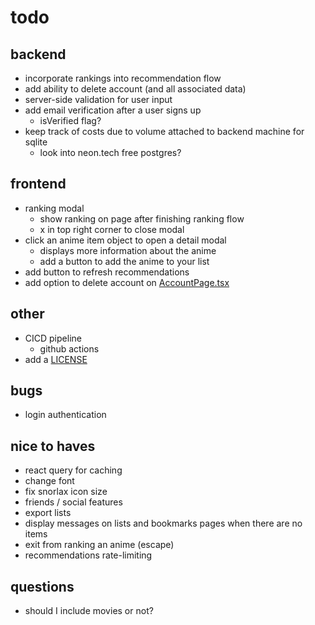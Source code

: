 # todo

## backend

- incorporate rankings into recommendation flow
- add ability to delete account (and all associated data)
- server-side validation for user input
- add email verification after a user signs up
  - isVerified flag?
- keep track of costs due to volume attached to backend machine for sqlite
  - look into neon.tech free postgres?

## frontend

- ranking modal
  - show ranking on page after finishing ranking flow
  - x in top right corner to close modal
- click an anime item object to open a detail modal
  - displays more information about the anime
  - add a button to add the anime to your list
- add button to refresh recommendations
- add option to delete account on [AccountPage.tsx](frontend/components/AccountPage.tsx)

## other

- CICD pipeline
  - github actions
- add a [LICENSE](LICENSE)

## bugs

- login authentication

## nice to haves

- react query for caching
- change font
- fix snorlax icon size
- friends / social features
- export lists
- display messages on lists and bookmarks pages when there are no items
- exit from ranking an anime (escape)
- recommendations rate-limiting

## questions

- should I include movies or not?
